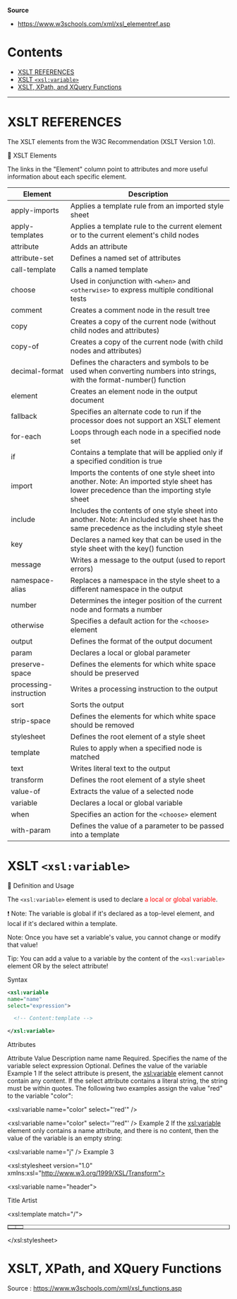 

**Source**

- https://www.w3schools.com/xml/xsl_elementref.asp

<h1>Contents</h1>

- [XSLT REFERENCES](#xslt-references)
- [XSLT `<xsl:variable>`](#xslt-xslvariable)
- [XSLT, XPath, and XQuery Functions](#xslt-xpath-and-xquery-functions)

---

# XSLT REFERENCES

The XSLT elements from the W3C Recommendation (XSLT Version 1.0).

🔔 XSLT Elements

The links in the "Element" column point to attributes and more useful information about each specific element.

Element                | Description
-----------------------|------------------------------------------------------------------------------------------------------------------------------------------
apply-imports          | Applies a template rule from an imported style sheet
apply-templates        | Applies a template rule to the current element or to the current element's child nodes
attribute              | Adds an attribute
attribute-set          | Defines a named set of attributes
call-template          | Calls a named template
choose                 | Used in conjunction with `<when>` and `<otherwise>` to express multiple conditional tests
comment                | Creates a comment node in the result tree
copy                   | Creates a copy of the current node (without child nodes and attributes)
copy-of                | Creates a copy of the current node (with child nodes and attributes)
decimal-format         | Defines the characters and symbols to be used when converting numbers into strings, with the format-number() function
element                | Creates an element node in the output document
fallback               | Specifies an alternate code to run if the processor does not support an XSLT element
for-each               | Loops through each node in a specified node set
if                     | Contains a template that will be applied only if a specified condition is true
import                 | Imports the contents of one style sheet into another. Note: An imported style sheet has lower precedence than the importing style sheet
include                | Includes the contents of one style sheet into another. Note: An included style sheet has the same precedence as the including style sheet
key                    | Declares a named key that can be used in the style sheet with the key() function
message                | Writes a message to the output (used to report errors)
namespace-alias        | Replaces a namespace in the style sheet to a different namespace in the output
number                 | Determines the integer position of the current node and formats a number
otherwise              | Specifies a default action for the `<choose>` element
output                 | Defines the format of the output document
param                  | Declares a local or global parameter
preserve-space         | Defines the elements for which white space should be preserved
processing-instruction | Writes a processing instruction to the output
sort                   | Sorts the output
strip-space            | Defines the elements for which white space should be removed
stylesheet             | Defines the root element of a style sheet
template               | Rules to apply when a specified node is matched
text                   | Writes literal text to the output
transform              | Defines the root element of a style sheet
value-of               | Extracts the value of a selected node
variable               | Declares a local or global variable
when                   | Specifies an action for the `<choose>` element
with-param             | Defines the value of a parameter to be passed into a template

# XSLT `<xsl:variable>`

🔔 Definition and Usage

The `<xsl:variable>` element is used to declare <span style="color:red">a local or global variable</span>.

❗ Note: The variable is global if it's declared as a top-level element, and local if it's declared within a template.

Note: Once you have set a variable's value, you cannot change or modify that value!

Tip: You can add a value to a variable by the content of the `<xsl:variable>` element OR by the select attribute!

Syntax

```xml
<xsl:variable
name="name"
select="expression">

  <!-- Content:template -->

</xsl:variable>

```

Attributes

Attribute	Value	Description
name	name	Required. Specifies the name of the variable
select	expression	Optional. Defines the value of the variable
Example 1
If the select attribute is present, the <xsl:variable> element cannot contain any content. If the select attribute contains a literal string, the string must be within quotes. The following two examples assign the value "red" to the variable "color":

<xsl:variable name="color" select="'red'" />

<xsl:variable name="color" select='"red"' />
Example 2
If the <xsl:variable> element only contains a name attribute, and there is no content, then the value of the variable is an empty string:

<xsl:variable name="j" />
Example 3
<?xml version="1.0" encoding="UTF-8"?>
<xsl:stylesheet version="1.0" xmlns:xsl="http://www.w3.org/1999/XSL/Transform">

<xsl:variable name="header">
  <tr bgcolor="#9acd32">
    <th>Title</th>
    <th>Artist</th>
  </tr>
</xsl:variable>

<xsl:template match="/">
  <html>
  <body>
  <table border="1">
    <xsl:copy-of select="$header" />
    <xsl:for-each select="catalog/cd">
      <tr>
        <td><xsl:value-of select="title"/></td>
        <td><xsl:value-of select="artist"/></td>
      </tr>
    </xsl:for-each>
  </table>
  </body>
  </html>
</xsl:template>

</xsl:stylesheet>

# XSLT, XPath, and XQuery Functions

Source : https://www.w3schools.com/xml/xsl_functions.asp

